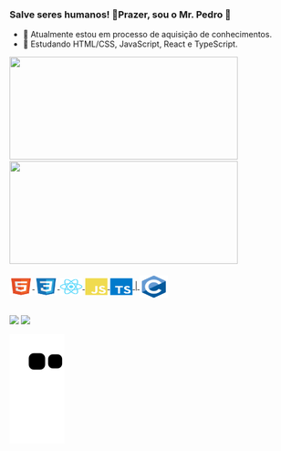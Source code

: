 ### Salve seres humanos! 👾Prazer, sou o Mr. Pedro 👾

- 🔭 Atualmente estou em processo de aquisição de conhecimentos.
- 🌱 Estudando HTML/CSS, JavaScript, React e TypeScript.

 <div>
  <a href="https://github.com/PedroW21">
  <img width="400em" height="180em" src="https://github-readme-stats.vercel.app/api?username=PedroW21&show_icons=true&theme=github_dark&include_all_commits=true&count_private=true"/>
  <img width="400em" height="180em" src="https://github-readme-stats.vercel.app/api/top-langs/?username=PedroW21&layout=compact&langs_count=8&theme=github_dark"/>
</div>
<div style="display: inline_block"><br> 
  <img align="center" alt="Pedro-HTML" height="30" width="40" src="https://raw.githubusercontent.com/devicons/devicon/master/icons/html5/html5-original.svg">
  <img align="center" alt="Pedro-CSS" height="30" width="40" src="https://raw.githubusercontent.com/devicons/devicon/master/icons/css3/css3-original.svg">
 <img align="center" alt="Pedro-React" height="30" width="40" src="https://raw.githubusercontent.com/devicons/devicon/master/icons/react/react-original.svg"> 
 <img align="center" alt="Pedro-Js" height="30" width="40" src="https://raw.githubusercontent.com/devicons/devicon/master/icons/javascript/javascript-plain.svg"> 
 <img align="center" alt="Pedro-TypeScript" height="30" width="40" src="https://github.com/devicons/devicon/blob/master/icons/typescript/typescript-original.svg"> 
 | 
 <img align="center" alt="Pedro-C" height="40" width="50" src="https://raw.githubusercontent.com/devicons/devicon/master/icons/c/c-original.svg">
 
</div>

  ##

<div> 
  
  <a href="https://www.linkedin.com/in/pedro-verner" target="_blank"><img src="https://img.shields.io/badge/-LinkedIn-%230077B5?style=for-the-badge&logo=linkedin&logoColor=white" target="_blank"></a> 
  <a href = "mailto:pedrow21br@gmail.com"><img src="https://img.shields.io/badge/-Gmail-%23333?style=for-the-badge&logo=gmail&logoColor=white" target="_blank"></a>
  
  ![Snake animation](https://github.com/pedrow21/pedrow21/blob/output/github-contribution-grid-snake.svg)
 
</div>
